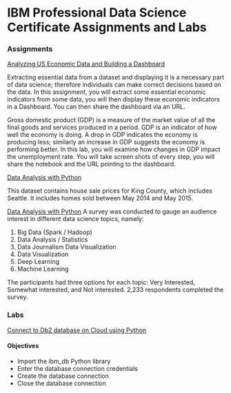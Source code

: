 # IBM Professional Data Science Certificate Assignments and Labs

### Assignments 
[Analyzing US Economic Data and Building a Dashboard](https://github.com/avocatt/IBM-professional-cert-assignments-and-labs/blob/main/Final-Assignment.ipynb) 

Extracting essential data from a dataset and displaying it is a necessary part of data science; therefore individuals can make correct decisions based on the data. In this assignment, you will extract some essential economic indicators from some data, you will then display these economic indicators in a Dashboard. You can then share the dashboard via an URL.

Gross domestic product (GDP) is a measure of the market value of all the final goods and services produced in a period. GDP is an indicator of how well the economy is doing. A drop in GDP indicates the economy is producing less; similarly an increase in GDP suggests the economy is performing better. In this lab, you will examine how changes in GDP impact the unemployment rate. You will take screen shots of every step, you will share the notebook and the URL pointing to the dashboard.

[Data Analysis with Python](https://github.com/avocatt/IBM-professional-cert-assignments-and-labs/blob/main/data_analysis_with_python_assignment.ipynb) 

This dataset contains house sale prices for King County, which includes Seattle. It includes homes sold between May 2014 and May 2015.

[Data Analysis with Python](https://github.com/avocatt/IBM-professional-cert-assignments-and-labs/blob/main/data_analysis_with_python_assignment.ipynb) 
A survey was conducted to gauge an audience interest in different data science topics, namely:

1. Big Data (Spark / Hadoop) 
2. Data Analysis / Statistics 
3. Data Journalism Data Visualization 
4. Data Visualization 
5. Deep Learning 
6. Machine Learning 

The participants had three options for each topic: Very Interested, Somewhat interested, and Not interested. 2,233 respondents completed the survey.

### Labs
[Connect to Db2 database on Cloud using Python](https://github.com/avocatt/IBM-professional-cert-assignments-and-labs/blob/main/connect-to-db-oncloud-using-python.ipynb) 
#### Objectives
* Import the ibm_db Python library
* Enter the database connection credentials
* Create the database connection
* Close the database connection
